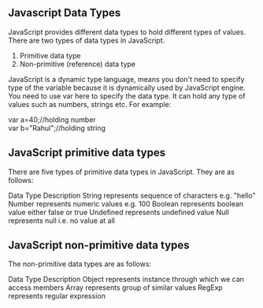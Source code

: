 ## Javascript Data Types

JavaScript provides different data types to hold different types of values. There are two types of data types in JavaScript.

1. Primitive data type
2. Non-primitive (reference) data type

JavaScript is a dynamic type language, means you don't need to specify type of the variable because it is dynamically used by JavaScript engine. You need to use var here to specify the data type. It can hold any type of values such as numbers, strings etc. For example:

var a=40;//holding number  
var b="Rahul";//holding string  

## JavaScript primitive data types

There are five types of primitive data types in JavaScript. They are as follows:

Data Type             	Description
String	              represents sequence of characters e.g. "hello"
Number	              represents numeric values e.g. 100
Boolean              	represents boolean value either false or true
Undefined	            represents undefined value
Null	                represents null i.e. no value at all


## JavaScript non-primitive data types
The non-primitive data types are as follows:

Data Type             	Description
Object	               represents instance through which we can access members
Array	                 represents group of similar values
RegExp	               represents regular expression

